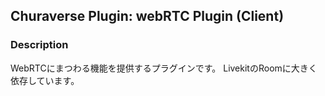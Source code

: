 ## Churaverse Plugin: webRTC Plugin (Client)

### Description

WebRTCにまつわる機能を提供するプラグインです。
LivekitのRoomに大きく依存しています。
